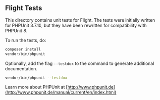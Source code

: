 ## Flight Tests

This directory contains unit tests for Flight. The tests were initially written for PHPUnit 3.7.10, but they have been rewritten for compatibility with PHPUnit 8.

To run the tests, do:

```bash
composer install
vendor/bin/phpunit
```

Optionally, add the flag `--testdox` to the command to generate additional documentation.

```bash
vendor/bin/phpunit --testdox
```

Learn more about PHPUnit at [http://www.phpunit.de](http://www.phpunit.de/manual/current/en/index.html)

